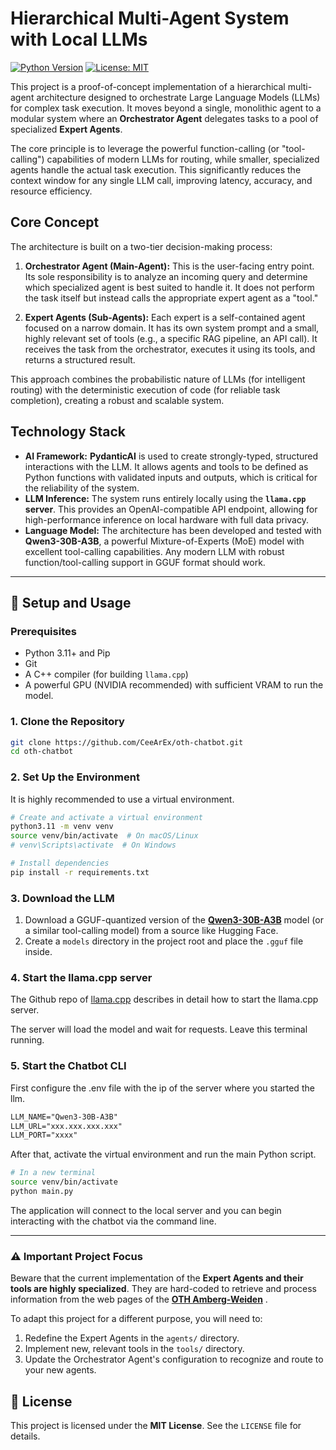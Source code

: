 # Hierarchical Multi-Agent System with Local LLMs

[![Python Version](https://img.shields.io/badge/python-3.11+-blue.svg)](https://www.python.org/)
[![License: MIT](https://img.shields.io/badge/License-MIT-yellow.svg)](https://opensource.org/licenses/MIT)

This project is a proof-of-concept implementation of a hierarchical multi-agent architecture designed to orchestrate Large Language Models (LLMs) for complex task execution. It moves beyond a single, monolithic agent to a modular system where an **Orchestrator Agent** delegates tasks to a pool of specialized **Expert Agents**.

The core principle is to leverage the powerful function-calling (or "tool-calling") capabilities of modern LLMs for routing, while smaller, specialized agents handle the actual task execution. This significantly reduces the context window for any single LLM call, improving latency, accuracy, and resource efficiency.

## Core Concept

The architecture is built on a two-tier decision-making process:

1.  **Orchestrator Agent (Main-Agent):** This is the user-facing entry point. Its sole responsibility is to analyze an incoming query and determine which specialized agent is best suited to handle it. It does not perform the task itself but instead calls the appropriate expert agent as a "tool."

2.  **Expert Agents (Sub-Agents):** Each expert is a self-contained agent focused on a narrow domain. It has its own system prompt and a small, highly relevant set of tools (e.g., a specific RAG pipeline, an API call). It receives the task from the orchestrator, executes it using its tools, and returns a structured result.

This approach combines the probabilistic nature of LLMs (for intelligent routing) with the deterministic execution of code (for reliable task completion), creating a robust and scalable system.

## Technology Stack

*   **AI Framework:** **PydanticAI** is used to create strongly-typed, structured interactions with the LLM. It allows agents and tools to be defined as Python functions with validated inputs and outputs, which is critical for the reliability of the system.
*   **LLM Inference:** The system runs entirely locally using the **`llama.cpp` server**. This provides an OpenAI-compatible API endpoint, allowing for high-performance inference on local hardware with full data privacy.
*   **Language Model:** The architecture has been developed and tested with **Qwen3-30B-A3B**, a powerful Mixture-of-Experts (MoE) model with excellent tool-calling capabilities. Any modern LLM with robust function/tool-calling support in GGUF format should work.

---

## 🚀 Setup and Usage

### Prerequisites

*   Python 3.11+ and Pip
*   Git
*   A C++ compiler (for building `llama.cpp`)
*   A powerful GPU (NVIDIA recommended) with sufficient VRAM to run the model.

### 1. Clone the Repository

```bash
git clone https://github.com/CeeArEx/oth-chatbot.git
cd oth-chatbot
```

### 2. Set Up the Environment

It is highly recommended to use a virtual environment.

```bash
# Create and activate a virtual environment
python3.11 -m venv venv
source venv/bin/activate  # On macOS/Linux
# venv\Scripts\activate  # On Windows

# Install dependencies
pip install -r requirements.txt
```

### 3. Download the LLM

1.  Download a GGUF-quantized version of the **[Qwen3-30B-A3B](https://huggingface.co/Qwen/Qwen3-30B-A3B)** model (or a similar tool-calling model) from a source like Hugging Face.
2.  Create a `models` directory in the project root and place the `.gguf` file inside.

### 4. Start the llama.cpp server
The Github repo of [llama.cpp](https://github.com/ggml-org/llama.cpp) describes in detail how to start the llama.cpp server.

The server will load the model and wait for requests. Leave this terminal running.

### 5. Start the Chatbot CLI

First configure the .env file with the ip of the server where you started the llm.

```txt
LLM_NAME="Qwen3-30B-A3B"
LLM_URL="xxx.xxx.xxx.xxx"
LLM_PORT="xxxx"
```

After that, activate the virtual environment and run the main Python script.

```bash
# In a new terminal
source venv/bin/activate
python main.py
```

The application will connect to the local server and you can begin interacting with the chatbot via the command line.

---

### ⚠️ **Important Project Focus**

Beware that the current implementation of the **Expert Agents and their tools are highly specialized**. They are hard-coded to retrieve and process information from the web pages of the **[OTH Amberg-Weiden](https://www.oth-aw.de/)** .

To adapt this project for a different purpose, you will need to:
1.  Redefine the Expert Agents in the `agents/` directory.
2.  Implement new, relevant tools in the `tools/` directory.
3.  Update the Orchestrator Agent's configuration to recognize and route to your new agents.

## 📄 License

This project is licensed under the **MIT License**. See the `LICENSE` file for details.

